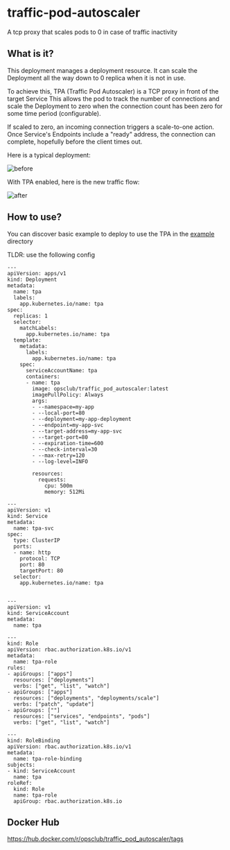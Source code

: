 # traffic-pod-autoscaler

A tcp proxy that scales pods to 0 in case of traffic inactivity


## What is it?

This deployment manages a deployment resource. 
It can scale the Deployment all the way down to 0 replica when it is not in use.

To achieve this, TPA (Traffic Pod Autoscaler) is a TCP proxy in front of the target Service This allows the pod to track the number of connections and scale the Deployment to zero when the connection count has been zero for some time period (configurable).

If scaled to zero, an incoming connection triggers a scale-to-one action. Once Service's Endpoints include a "ready" address, the connection can complete, hopefully before the client times out.

Here is a typical deployment:

![before](images/screenshot-argo1.png)


With TPA enabled, here is the new traffic flow:

![after](images/screenshot-argocd2.png)



## How to use?

You can discover basic example to deploy to use the TPA in the [example](example/) directory

TLDR: use the following config

```
---
apiVersion: apps/v1
kind: Deployment
metadata:
  name: tpa
  labels:
    app.kubernetes.io/name: tpa
spec:
  replicas: 1
  selector:
    matchLabels:
      app.kubernetes.io/name: tpa
  template:
    metadata:
      labels:
        app.kubernetes.io/name: tpa
    spec:
      serviceAccountName: tpa
      containers:
      - name: tpa
        image: opsclub/traffic_pod_autoscaler:latest
        imagePullPolicy: Always
        args:
        - --namespace=my-app
        - --local-port=80
        - --deployment=my-app-deployment
        - --endpoint=my-app-svc
        - --target-address=my-app-svc
        - --target-port=80
        - --expiration-time=600
        - --check-interval=30
        - --max-retry=120
        - --log-level=INFO

        resources:
          requests:
            cpu: 500m
            memory: 512Mi

---
apiVersion: v1
kind: Service
metadata:
  name: tpa-svc
spec:
  type: ClusterIP
  ports:
  - name: http
    protocol: TCP
    port: 80
    targetPort: 80
  selector:
    app.kubernetes.io/name: tpa


---
apiVersion: v1
kind: ServiceAccount
metadata:
  name: tpa

---
kind: Role
apiVersion: rbac.authorization.k8s.io/v1
metadata:
  name: tpa-role
rules:
- apiGroups: ["apps"]
  resources: ["deployments"]
  verbs: ["get", "list", "watch"]
- apiGroups: ["apps"]
  resources: ["deployments", "deployments/scale"]
  verbs: ["patch", "update"]
- apiGroups: [""]
  resources: ["services", "endpoints", "pods"]
  verbs: ["get", "list", "watch"]

---
kind: RoleBinding
apiVersion: rbac.authorization.k8s.io/v1
metadata:
  name: tpa-role-binding
subjects:
- kind: ServiceAccount
  name: tpa
roleRef:
  kind: Role
  name: tpa-role
  apiGroup: rbac.authorization.k8s.io
```

## Docker Hub
https://hub.docker.com/r/opsclub/traffic_pod_autoscaler/tags
